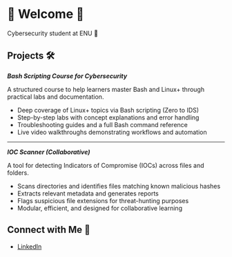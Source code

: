 # 🔹 Welcome 🔹
Cybersecurity student at ENU 🔺

## Projects 🛠️

***Bash Scripting Course for Cybersecurity***

  A structured course to help learners master Bash and Linux+ through practical labs and documentation.  
  - Deep coverage of Linux+ topics via Bash scripting (Zero to IDS)
  - Step-by-step labs with concept explanations and error handling  
  - Troubleshooting guides and a full Bash command reference  
  - Live video walkthroughs demonstrating workflows and automation

---

***IOC Scanner (Collaborative)***

  A tool for detecting Indicators of Compromise (IOCs) across files and folders.  
  - Scans directories and identifies files matching known malicious hashes  
  - Extracts relevant metadata and generates reports  
  - Flags suspicious file extensions for threat-hunting purposes  
  - Modular, efficient, and designed for collaborative learning 

## Connect with Me 💼
- [LinkedIn](https://www.linkedin.com/in/max-zominy-85ba92310/)
